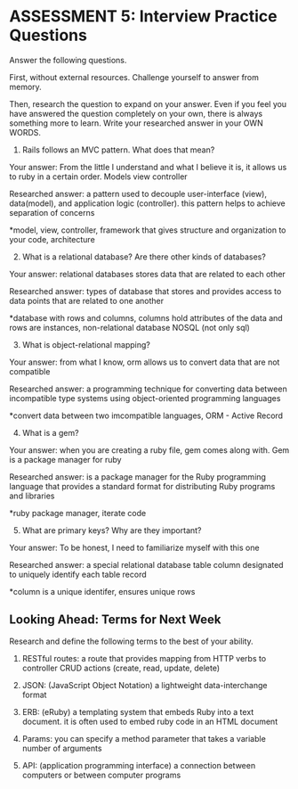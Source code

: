 # ASSESSMENT 5: Interview Practice Questions
Answer the following questions.

First, without external resources. Challenge yourself to answer from memory.

Then, research the question to expand on your answer. Even if you feel you have answered the question completely on your own, there is always something more to learn. Write your researched answer in your OWN WORDS.

1. Rails follows an MVC pattern. What does that mean?

  Your answer: From the little I understand and what I believe it is, it allows us to ruby in a certain order. Models view controller

  Researched answer: a pattern used to decouple user-interface (view), data(model), and application logic (controller). this pattern helps to achieve separation of concerns

  *model, view, controller, framework that gives structure and organization to your code, architecture



2. What is a relational database? Are there other kinds of databases?

  Your answer: relational databases stores data that are related to each other

  Researched answer: types of database that stores and provides access to data points that are related to one another

  *database with rows and columns, columns hold attributes of the data and rows are instances, non-relational database NOSQL (not only sql)



3. What is object-relational mapping?

  Your answer: from what I know, orm allows us to convert data that are not compatible

  Researched answer: a programming technique for converting data between incompatible type systems using object-oriented programming languages

  *convert data between two imcompatible languages, ORM - Active Record


4. What is a gem?

  Your answer: when you are creating a ruby file, gem comes along with. Gem is a package manager for ruby

  Researched answer: is a package manager for the Ruby programming language that provides a standard format for distributing Ruby programs and libraries

  *ruby package manager, iterate code 


5. What are primary keys? Why are they important?

  Your answer: To be honest, I need to familiarize myself with this one

  Researched answer: a special relational database table column designated to uniquely identify each table record

  *column is a unique identifer, ensures unique rows



## Looking Ahead: Terms for Next Week
Research and define the following terms to the best of your ability.

1. RESTful routes: a route that provides mapping from HTTP verbs to controller CRUD actions (create, read, update, delete)

2. JSON: (JavaScript Object Notation) a lightweight data-interchange format

3. ERB: (eRuby) a templating system that embeds Ruby into a text document. it is often used to embed ruby code in an HTML document

4. Params: you can specify a method parameter that takes a variable number of arguments

5. API: (application programming interface) a connection between computers or between computer programs
